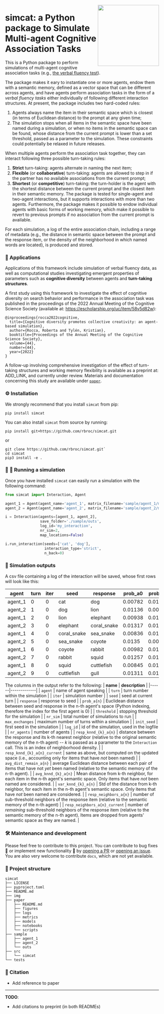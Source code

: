 <a href="https://github.com/rbroc/cosearch"><img src="https://github.com/rbroc/cosearch/raw/master/img/simcat-logo-title.png" width="200" align="right" /></a>

# simcat: a Python package to Simulate Multi-agent Cognitive Association Tasks
This is a Python package to perform simulations of multi-agent cognitive association tasks (e.g., [the verbal fluency test](https://en.wikipedia.org/wiki/Verbal_fluency_test)).

The package makes it eary to instantiate one or more agents, endow them with a semantic memory, defined as a vector space that can be different across agents, and have agents perform association tasks in the form of a *verbal fluency tasks* either individually of following different interaction structures.
At present, the package includes two hard-coded rules:
1. Agents always name the item in their semantic space which is closest (in terms of Euclidean distance) to the prompt at any given time;
2. The simulation stops when all items in the semantic space have been named during a simulation, or when no items in the semantic space can be found, whose distance from the current prompt is lower than a set threshold, passed as a parameter to the simulation.
These constraints could potentially be relaxed in future releases.

When multiple agents perform the association task together, they can interact following three possible turn-taking rules:
1. **Strict** turn-taking: agents alternate in naming the next item;
2. **Flexible** (or **collaborative**) turn-taking: agents are allowed to step in if the partner has no available associations from the current prompt;
3. **Shortest** (or **competitive**) turn-taking: the turn-holder is the agent with the shortest distance between the current prompt and the closest item in their semantic memory.
The package is tested for single-agent and two-agent interactions, but it supports interactions with more than two agents.
Furthermore, the package makes it possible to endow individual agents with basic forms of working memory, which make it possible to revert to previous prompts if no association from the current prompt is available.

For each simulation, a log of the entire association chain, including a range of metadata (e.g., the distance in semantic space between the prompt and the response item, or the density of the neighborhood in which named words are located), is produced and stored.

### :cherry_blossom:  Applications
Applications of this framework include simulation of verbal fluency data, as well as computational studies investigating emergent properties of parameters such as **cognitive diversity** between agents and **turn-taking structures**.

A first study using this framework to investigate the effect of cognitive diversity on search behavior and performance in the association task was published in the proceedings of the 2022 Annual Meeting of the Cognitive Science Society (available at: https://escholarship.org/uc/item/58v5d82w):
```
@inproceedings{rocca2022cognitive,
  title={Cognitive diversity promotes collective creativity: an agent-based simulation},
  author={Rocca, Roberta and Tylén, Kristian},
  booktitle={Proceedings of the Annual Meeting of the Cognitive Science Society},
  volume={44},
  number={44},
  year={2022}
}
```

A follow-up involving comprehensive investigation of the effect of turn-taking structures and working memory flexibility is available as a preprint at: ADD_LINK, and currently under review.
Materials and documentation concerning this study are available under [`paper`](https://github.com/rbroc/simcat/tree/master/paper). 

### :gear:  Installation
We strongly recommend that you install `simcat` from pip:

`pip install simcat`

You can also install `simcat` from source by running:

`pip install git+https://github.com/rbroc/simcat.git`

or

```
git clone https://github.com/rbroc/simcat.git`
cd simcat
pip3 install -e .
```

### :robot: :speech_balloon:  Running a simulation
Once you have installed `simcat` can easily run a simulation with the following command:

```python
from simcat import Interaction, Agent

agent_1 = Agent(agent_name='agent_1', matrix_filename='sample/agent_1/matrix.tsv')
agent_2 = Agent(agent_name='agent_2', matrix_filename='sample/agent_2/matrix.tsv')

i = Interaction(agents=[agent_1, agent_2],
                save_folder='./sample/outs', 
                log_id='my_interaction',
                nr_sim=2,
                map_locations=False)

i.run_interaction(seeds=['cat', 'dog'],
                  interaction_type='strict',
                  n_back=0)
```

<div class="table-wrapper" markdown="block">

### :floppy_disk:  Simulation outputs
A csv file containing a log of the interaction will be saved, whose first rows will look like this:
&nbsp;

| agent   | turn | iter | seed        | response    | prob_a0 | prob_a1 | threshold | nr_sim | max_exchanges | init_seed | log_id        | nr_agents | resp_knnd_5_a0 | resp_knnd_5_a0_current | avg_dist_remain_a0 | avg_knnd_5_a0 | var_knnd_5_a0 | resp_neighbors_a0 | resp_neighbors_a0_current | resp_knnd_5_a1 | resp_knnd_5_a1_current | avg_dist_remain_a1 | avg_knnd_5_a1 | var_knnd_5_a1 | resp_neighbors_a1 | resp_neighbors_a1_current |
|---------|------|------|-------------|-------------|---------|---------|-----------|--------|---------------|-----------|---------------|-----------|----------------|------------------------|--------------------|---------------|---------------|-------------------|---------------------------|----------------|------------------------|--------------------|---------------|---------------|-------------------|---------------------------|
| agent_1 | 0    | 0    | cat         | dog         | 0.00782 | 0.0113  | 0.01179   | 2      | 240           | cat       | test_2_agents | 2         | 0.00982        | 0.0099                 | 0.01274            | 0.011         | 0.00071       | 83                | 82                        | 0.01053        | 0.01053                | 0.01273            | 0.01099       | 0.00072       | 70                | 69                        |
| agent_2 | 1    | 0    | dog         | lion        | 0.01136 | 0.00891 | 0.01179   | 2      | 240           | cat       | test_2_agents | 2         | 0.01066        | 0.01066                | 0.01274            | 0.011         | 0.00071       | 50                | 48                        | 0.00989        | 0.01023                | 0.01274            | 0.011         | 0.00072       | 98                | 96                        |
| agent_1 | 2    | 0    | lion        | elephant    | 0.00938 | 0.01264 | 0.01179   | 2      | 240           | cat       | test_2_agents | 2         | 0.00987        | 0.01007                | 0.01274            | 0.01101       | 0.00071       | 81                | 78                        | 0.01148        | 0.01148                | 0.01274            | 0.011         | 0.00072       | 10                | 10                        |
| agent_2 | 3    | 0    | elephant    | coral_snake | 0.01317 | 0.01026 | 0.01179   | 2      | 240           | cat       | test_2_agents | 2         | 0.01019        | 0.01019                | 0.01274            | 0.01101       | 0.00071       | 46                | 46                        | 0.01054        | 0.01076                | 0.01274            | 0.011         | 0.00072       | 44                | 42                        |
| agent_1 | 4    | 0    | coral_snake | sea_snake   | 0.00836 | 0.01368 | 0.01179   | 2      | 240           | cat       | test_2_agents | 2         | 0.01045        | 0.01053                | 0.01274            | 0.01102       | 0.00071       | 66                | 65                        | 0.01056        | 0.01056                | 0.01274            | 0.011         | 0.00072       | 27                | 26                        |
| agent_2 | 5    | 0    | sea_snake   | coyote      | 0.0135  | 0.00919 | 0.01179   | 2      | 240           | cat       | test_2_agents | 2         | 0.01071        | 0.01071                | 0.01274            | 0.01102       | 0.00071       | 69                | 67                        | 0.01027        | 0.01036                | 0.01274            | 0.01101       | 0.00072       | 40                | 38                        |
| agent_1 | 6    | 0    | coyote      | rabbit      | 0.00982 | 0.01201 | 0.01179   | 2      | 240           | cat       | test_2_agents | 2         | 0.00987        | 0.01008                | 0.01275            | 0.01103       | 0.00071       | 91                | 86                        | 0.01175        | 0.01175                | 0.01274            | 0.01101       | 0.00072       | 7                 | 7                         |
| agent_2 | 7    | 0    | rabbit      | squid       | 0.01257 | 0.01078 | 0.01179   | 2      | 240           | cat       | test_2_agents | 2         | 0.00955        | 0.00955                | 0.01275            | 0.01103       | 0.0007        | 54                | 53                        | 0.01083        | 0.01088                | 0.01274            | 0.01101       | 0.00073       | 54                | 50                        |
| agent_1 | 8    | 0    | squid       | cuttlefish  | 0.00845 | 0.01253 | 0.01179   | 2      | 240           | cat       | test_2_agents | 2         | 0.01011        | 0.01028                | 0.01275            | 0.01104       | 0.0007        | 53                | 50                        | 0.0108         | 0.0108                 | 0.01274            | 0.01101       | 0.00073       | 54                | 52                        |
| agent_2 | 9    | 0    | cuttlefish  | gull        | 0.01311 | 0.01027 | 0.01179   | 2      | 240           | cat       | test_2_agents | 2         | 0.01164        | 0.01166                | 0.01275            | 0.01104       | 0.0007        | 10                | 9                         | 0.00982        | 0.00982                | 0.01274            | 0.01102       | 0.00072       | 83                | 78                        |

</div>

The columns in the output refer to the following:
| **name** | **description** |
|------|-------------|
| `agent` | name of agent speaking |
| `turn` | turn number within the simulation |
| `iter` | simulation number |
| `seed` | seed at current turn |
| `response` | response to seed |
| `prob_a{n}` | Euclidean distance between seed and response in the n-th agent's space (Python indexing, therefore the index for the first agent is 0) |
| `threshold` | stopping threshold for the simulation |
| `nr_sim` | total number of simulations to run |
| `max_exchanges` | maximum number of turns within a simulation |
| `init_seed` | first seed in the simulation |
| `log_id` | id of the simulation, used in the logfile |
| `nr_agents` | number of agents |
| `resp_knnd_{k}_a{n}` | distance between the response and its k-th nearest neighbor (relative to the original semantic memory of the n-th agent) -- _k_ is passed as a parameter to the `Interaction` call. This is an index of neighborhood density. |
| `resp_knnd_{k}_a{n}_current` | same as above, but computed on the updated space (i.e., accounting only for items that have _not_ been named) |
| `avg_dist_remain_a{n}` | average Euclidean distance between each pair of items that have not _yet_ been named (relative to the semantic memory of the n-th agent). |
| `avg_knnd_{k}_a{n}` | Mean distance from k-th neighbor, for each item in the n-th agent's semantic space. Only items that have _not_ been named are considered. |
| `var_knnd_{k}_a{n}` | Std of the distance from k-th neighbor, for each item in the n-th agent's semantic space. Only items that have _not_ been named are considered. |
| `resp_neighbors_a{n}` | number of sub-threshold neighbors of the response item (relative to the semantic memory of the n-th agent) |
| `resp_neighbors_a{n}_current` | number of _remaining_ sub-threshold neighbors of the response item (relative to the semantic memory of the n-th agent). Items are dropped from agents' semantic space as they are named. |

### :hammer_and_wrench:  Maintenance and development
Please feel free to contribute to this project. You can contribute to bug fixes :bug: or implement new functionality :seedling: by [opening a PR](https://github.com/rbroc/simcat/pulls) or [opening an issue](https://github.com/rbroc/simcat/issues).
You are also very welcome to contribute `docs`, which are not yet available.

### :file_folder:  Project structure
```
simcat
├── LICENSE
├── pyproject.toml
├── README.md
├── img
├── paper      
│   ├── README.md            
│   ├── figures
│   ├── logs
│   ├── metrics
│   ├── models 
│   ├── notebooks 
│   └── scripts
├── sample                  
│   ├── agent_1
│   ├── agent_2
│   └── outs
├── src
│   └── simcat
└── tests
```

### :book:  Citation
- Add reference to paper

-------------

**TODO**:
- Add citations to preprint (in both READMEs)
